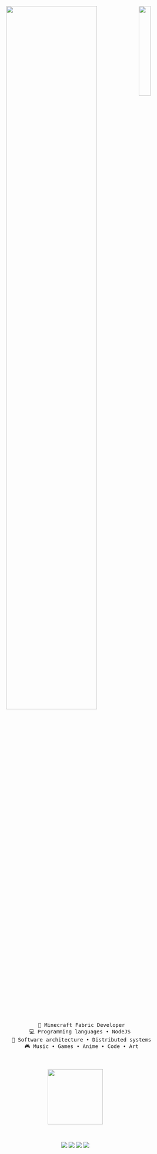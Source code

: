 <div align="center">
<img src="https://github.com/innng/innng/assets/26755058/5e0ce0fb-c544-4f8c-a307-5849165746d0" width="25%" align="right" />
<img src="https://readme-typing-svg.demolab.com?font=Inconsolata&weight=500&size=50&duration=4000&pause=300&color=98F3F7&center=true&vCenter=true&multiline=true&repeat=false&random=false&width=1300&height=140&lines=Hi!+I'm+Cherit%2C+I'm+stupid.+%F0%9F%A4%A1" width="70%" />
<br><br>
<pre>
    📃 Minecraft Fabric Developer
    💻 Programming languages • NodeJS 
    📖 Software architecture • Distributed systems
    🎮 Music • Games • Anime • Code • Art
</pre>
<br><br>
<img src="https://media1.tenor.com/m/C1imUCEpiFgAAAAd/grand-blue-hide.gif" height="150" />
<br><br><br>
    
[![](https://img.shields.io/badge/linkedin-0a66c2)](http://linkedin.com/in/ingridrosselis)
[![](https://img.shields.io/badge/mastodon-6364ff)](https://tech.lgbt/@innng)
[![](https://img.shields.io/badge/osu!-ff66ab)](https://osu.ppy.sh/users/4606212)
[![](https://img.shields.io/badge/enka.network-69899c)](https://enka.network/u/Inng/1A4HU1/10000069/1985924/)
</div>

